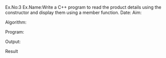Ex.No:3
Ex.Name:Write a C++ program to read the product details using the constructor and display them using a member function.
Date:
Aim:


Algorithm:





Program:



Output:



Result

